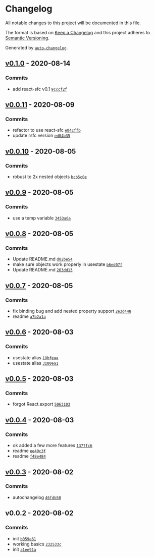 # Changelog

All notable changes to this project will be documented in this file.

The format is based on [Keep a Changelog](https://keepachangelog.com/en/1.0.0/)
and this project adheres to [Semantic Versioning](https://semver.org/spec/v2.0.0.html).

Generated by [`auto-changelog`](https://github.com/CookPete/auto-changelog).

## [v0.1.0](https://github.com/sw-yx/rollup-plugin-react-sfc/compare/v0.0.11...v0.1.0) - 2020-08-14

### Commits

- add react-sfc v0.1 [`9cccf2f`](https://github.com/sw-yx/rollup-plugin-react-sfc/commit/9cccf2fdeebdb4c39ed746657d2185866e26e965)

## [v0.0.11](https://github.com/sw-yx/rollup-plugin-react-sfc/compare/v0.0.10...v0.0.11) - 2020-08-09

### Commits

- refactor to use react-sfc [`e04cffb`](https://github.com/sw-yx/rollup-plugin-react-sfc/commit/e04cffb033dbb72fb3497c07af69b3294d0258c2)
- update rsfc version [`ed04b35`](https://github.com/sw-yx/rollup-plugin-react-sfc/commit/ed04b35290399ef59f068968fd51c7bee7ce03ff)

## [v0.0.10](https://github.com/sw-yx/rollup-plugin-react-sfc/compare/v0.0.9...v0.0.10) - 2020-08-05

### Commits

- robust to 2x nested objects [`bcb5c0e`](https://github.com/sw-yx/rollup-plugin-react-sfc/commit/bcb5c0ec462e5bdda7ce125d6bd07932e1c903e6)

## [v0.0.9](https://github.com/sw-yx/rollup-plugin-react-sfc/compare/v0.0.8...v0.0.9) - 2020-08-05

### Commits

- use a temp variable [`3453a6a`](https://github.com/sw-yx/rollup-plugin-react-sfc/commit/3453a6a6472dbb343a77e1f1881e1d1615cef493)

## [v0.0.8](https://github.com/sw-yx/rollup-plugin-react-sfc/compare/v0.0.7...v0.0.8) - 2020-08-05

### Commits

- Update README.md [`d02be54`](https://github.com/sw-yx/rollup-plugin-react-sfc/commit/d02be54bf37901c0e4302809127f9bc4cd96c7cc)
- make sure objects work properly in usestate [`b6ed07f`](https://github.com/sw-yx/rollup-plugin-react-sfc/commit/b6ed07fc28b73da7c94d7f109d7f7ffb31eeff02)
- Update README.md [`263dd13`](https://github.com/sw-yx/rollup-plugin-react-sfc/commit/263dd13937423a640e36fde5100afc52fbf15b93)

## [v0.0.7](https://github.com/sw-yx/rollup-plugin-react-sfc/compare/v0.0.6...v0.0.7) - 2020-08-05

### Commits

- fix binding bug and add nested property support [`2e3d448`](https://github.com/sw-yx/rollup-plugin-react-sfc/commit/2e3d4489f13e2f9f795a8ebf5599813676b0b62b)
- readme [`a7b2a1a`](https://github.com/sw-yx/rollup-plugin-react-sfc/commit/a7b2a1a2ea8e705ff27c3ebb5eb1d2c6199bbcd7)

## [v0.0.6](https://github.com/sw-yx/rollup-plugin-react-sfc/compare/v0.0.5...v0.0.6) - 2020-08-03

### Commits

- usestate alias [`18bfeaa`](https://github.com/sw-yx/rollup-plugin-react-sfc/commit/18bfeaa4ed21c66bee0737ca85a3c0dc9f667fb7)
- usestate alias [`3100ea1`](https://github.com/sw-yx/rollup-plugin-react-sfc/commit/3100ea187b9ee0e7f16da214ac54c09ba679fb1b)

## [v0.0.5](https://github.com/sw-yx/rollup-plugin-react-sfc/compare/v0.0.4...v0.0.5) - 2020-08-03

### Commits

- forgot React.export [`5063103`](https://github.com/sw-yx/rollup-plugin-react-sfc/commit/50631033d1597dfa906e4c0e5a6de2282116df60)

## [v0.0.4](https://github.com/sw-yx/rollup-plugin-react-sfc/compare/v0.0.3...v0.0.4) - 2020-08-03

### Commits

- ok added a few more features [`1377fc6`](https://github.com/sw-yx/rollup-plugin-react-sfc/commit/1377fc676619182dda4895765ae5b14aaecc87b6)
- readme [`ee40c3f`](https://github.com/sw-yx/rollup-plugin-react-sfc/commit/ee40c3fe14874d75371f0d5e72e811c066919ac2)
- readme [`f48e484`](https://github.com/sw-yx/rollup-plugin-react-sfc/commit/f48e484c39387bd0ab2e54eebbc18555cb9609ce)

## [v0.0.3](https://github.com/sw-yx/rollup-plugin-react-sfc/compare/v0.0.2...v0.0.3) - 2020-08-02

### Commits

- autochangelog [`46fdb50`](https://github.com/sw-yx/rollup-plugin-react-sfc/commit/46fdb50be4ef69cec1dddcba00715802d5af90d3)

## v0.0.2 - 2020-08-02

### Commits

- init [`b059e61`](https://github.com/sw-yx/rollup-plugin-react-sfc/commit/b059e6129cae77df43f488ca78183f47a56188a3)
- working basics [`232533c`](https://github.com/sw-yx/rollup-plugin-react-sfc/commit/232533cf3b1920c88d46556d06d4e23136b881ff)
- init [`a1ee91a`](https://github.com/sw-yx/rollup-plugin-react-sfc/commit/a1ee91a790058b26cb2d6e9d5044a238328f6ecb)
